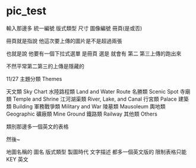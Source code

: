 # pic_test

輸入那邊多 統一編號 版式類型 尺寸 圖像編號 冊頁(是或否)

冊頁就是指說 他這次要上傳的圖片是不是超過兩張

也就是說 他要有一個下拉式選單 是冊頁 選是 就會有 第二 第三上傳的跑出來

不然平常第二第三的上傳是隱藏的


11/27
主題分類 Themes

天文類 Sky Chart
水陸路程類 Land and Water Route
名勝類 Scenic Spot
寺廟類 Temple and Shrine
江河湖渠類 River, Lake, and Canal
行宮類 Palace
建築類 Building
軍務戰爭類 Military and War
陵墓類 Mausoleum
輿地類 Geographic
礦廠類 Mine Ground
鐵路類 Railway
其他類 Others

類別那邊多一個英文的表格

然後~

地圖名稱的 圖名 版式類型 製圖時代 文字描述 都多一個英文版的
限制表格只能KEY 英文